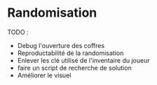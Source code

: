 # Randomisation
 
TODO : 
- Debug l'ouverture des coffres
- Reproductabilité de la randomisation
- Enlever les clé utilisé de l'inventaire du joueur
- faire un script de recherche de solution
- Améliorer le visuel